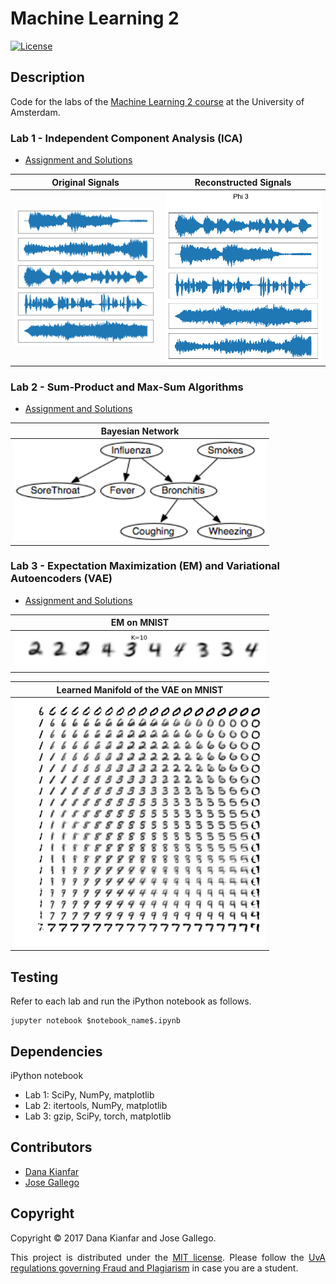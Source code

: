 # Machine Learning 2

[![License](http://img.shields.io/:license-mit-blue.svg)](LICENSE)

## Description

Code for the labs of the [Machine Learning 2 course](http://coursecatalogue.uva.nl/xmlpages/page/2017-2018-en/search-course/course/34043) at the University of Amsterdam.

### Lab 1 - Independent Component Analysis (ICA)
- [Assignment and Solutions](src/lab1/lab01_KIANFAR_GALLEGO.ipynb)

Original Signals             |  Reconstructed Signals
:-------------------------:|:-------------------------:
<img src="src/lab1/img/original.png" width="400" />  |  <img src="src/lab1/img/phi3.png" width="400" />


### Lab 2 - Sum-Product and Max-Sum Algorithms
- [Assignment and Solutions](src/lab2/lab02_KIANFAR_GALLEGO.ipynb)

Bayesian Network           | 
:-------------------------:|
<img src="src/lab2/bn.png" width="400" />  | 


### Lab 3 - Expectation Maximization (EM) and Variational Autoencoders (VAE)
- [Assignment and Solutions](src/lab3/lab03_KIANFAR_GALLEGO.ipynb)

EM on MNIST             |  
:-------------------------:|
<img src="src/lab3/img/em.png" width="400" />  |  


Learned Manifold of the VAE on MNIST |
:-------------------------: |
<img src="src/lab3/img/vae.png" width="400" />| 

## Testing
Refer to each lab and run the iPython notebook as follows.
``` 
jupyter notebook $notebook_name$.ipynb
```

## Dependencies
iPython notebook
- Lab 1: SciPy, NumPy, matplotlib
- Lab 2: itertools, NumPy, matplotlib
- Lab 3: gzip, SciPy, torch, matplotlib

## Contributors

- [Dana Kianfar](https://github.com/danakianfar)
- [Jose Gallego](https://github.com/jgalle29)

## Copyright

Copyright © 2017 Dana Kianfar and Jose Gallego.

<p align="justify">
This project is distributed under the <a href="LICENSE">MIT license</a>. Please follow the <a href="http://student.uva.nl/en/az/content/plagiarism-and-fraud/plagiarism-and-fraud.html">UvA regulations governing Fraud and Plagiarism</a> in case you are a student.
</p>